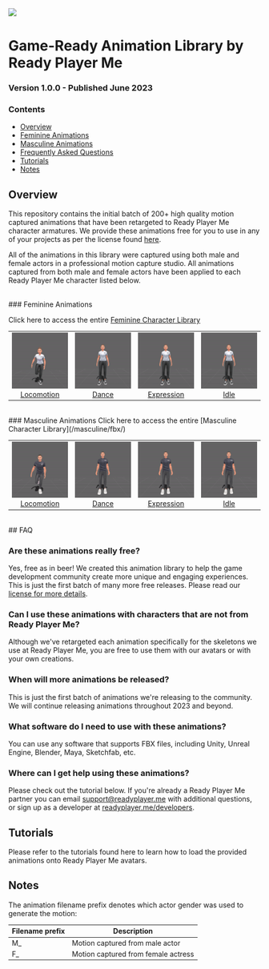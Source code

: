 <div align="left">
    <img src="https://readyplayer.me/images/home/logo.svg" width="20%">
</div>

# Game-Ready Animation Library by Ready Player Me
### Version 1.0.0 - Published June 2023

### Contents
- [Overview](#overview)
- [Feminine Animations](#feminine-animations)
- [Masculine Animations](#masculine-animations)
- [Frequently Asked Questions](#faq)
- [Tutorials](#tutorials)
- [Notes](#notes)

## Overview

This repository contains the initial batch of 200+ high quality motion captured animations that have been retargeted to Ready Player Me character armatures. We provide these animations free for you to use in any of your projects as per the license found [here](LICENSE.md).

All of the animations in this library were captured using both male and female actors in a professional motion capture studio. All animations captured from both male and female actors have been applied to each Ready Player Me character listed below.

</br>
### Feminine Animations

Click here to access the entire [Feminine Character Library](/feminine/fbx/)
<table style="width: 100%; table-layout: fixed;">
<tr>
<td style="width: 25%;">
<img src="feminine\gif\locomotion\F_Run_001.gif" style="width:100%">
  <div class="caption" align=middle> <a href="feminine/fbx/locomotion" target="_blank">Locomotion</a></div>
</td>
<td style="width: 25%;">
<img src="feminine/gif/dance/F_Dances_005.gif" style="width:100%">
  <div class="caption" align=middle> <a href="feminine/fbx/dance" target="_blank">Dance</a></div>
</td>
<td style="width: 25%;">
<img src="feminine/gif/expression/F_Talking_Variations_001.gif" style="width:100%">
  <div class="caption" align=middle> <a href="feminine/fbx/expression" target="_blank">Expression</a></div>
</td>
<td style="width: 25%;">
<img src="feminine/gif/idle/F_Standing_Idle_Variations_002.gif" style="width:100%">
  <div class="caption" align=middle> <a href="feminine/fbx/idle" target="_blank">Idle</a></div>
</td>
</tr>
</table>

</br>
### Masculine Animations
Click here to access the entire [Masculine Character Library](/masculine/fbx/)
<table style="width: 100%; table-layout: fixed;">
<tr>
<td style="width: 25%;">
<img src="masculine\gif\locomotion\F_Run_001.gif" style="width:100%">
  <div class="caption" align=middle> <a href="masculine/fbx/locomotion" target="_blank">Locomotion</a></div>
</td>
<td style="width: 25%;">
<img src="masculine/gif/dance/F_Dances_001.gif" style="width:100%">
  <div class="caption" align=middle> <a href="masculine/fbx/dance" target="_blank">Dance</a></div>
</td>
<td style="width: 25%;">
<img src="masculine/gif/expression/F_Talking_Variations_004.gif" style="width:100%">
  <div class="caption" align=middle> <a href="masculine/fbx/expression" target="_blank">Expression</a></div>
</td>
<td style="width: 25%;">
<img src="masculine/gif/idle/F_Standing_Idle_Variations_001.gif" style="width:100%">
  <div class="caption" align=middle> <a href="masculine/fbx/idle" target="_blank">Idle</a></div>
</td>
</tr>
</table>

<!--
*(Click on the character name in the table below to preview and download the available animations for a specific Ready Player Me character)*

| Character | Description |
| --------- | ----------- |
| [Female](/female/fbx/) | Animations retargeted to Ready Player Me Female Armature |
| [Male](/male/fbx/) | Animations retargeted to Ready Player Me Male Armature |

-->
</br>
## FAQ

### Are these animations really free?
Yes, free as in beer! We created this animation library to help the game development community create more unique and engaging experiences. This is just the first batch of many more free releases. Please read our [license for more details](LICENSE.md).

### Can I use these animations with characters that are not from Ready Player Me?
Although we've retargeted each animation specifically for the skeletons we use at Ready Player Me, you are free to use them with our avatars or with your own creations.

### When will more animations be released?
This is just the first batch of animations we're releasing to the community. We will continue releasing animations throughout 2023 and beyond.

### What software do I need to use with these animations?
You can use any software that supports FBX files, including Unity, Unreal Engine, Blender, Maya, Sketchfab, etc. 

### Where can I get help using these animations?
Please check out the tutorial below. If you're already a Ready Player Me partner you can email support@readyplayer.me with additional questions, or sign up as a developer at [readyplayer.me/developers](https://readyplayer.me/developers).
</br>
## Tutorials

Please refer to the tutorials found here <link to tutorials in RPM docs> to learn how to load the provided animations onto Ready Player Me avatars.
</br>
## Notes

The animation filename prefix denotes which actor gender was used to generate the motion:

| Filename prefix | Description |
| --------- | ----------- |
| M_ | Motion captured from male actor |
| F_ | Motion captured from female actress |
